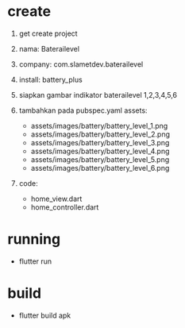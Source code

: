 # create
1. get create project
2. nama: Baterailevel
3. company: com.slametdev.baterailevel
4. install: battery_plus
5. siapkan gambar indikator baterailevel 1,2,3,4,5,6
6. tambahkan pada pubspec.yaml
  assets:
    - assets/images/battery/battery_level_1.png
    - assets/images/battery/battery_level_2.png
    - assets/images/battery/battery_level_3.png
    - assets/images/battery/battery_level_4.png
    - assets/images/battery/battery_level_5.png
    - assets/images/battery/battery_level_6.png

7. code:
    - home_view.dart
    - home_controller.dart

# running
- flutter run

# build
- flutter build apk
